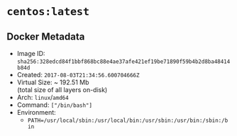 # `centos:latest`

## Docker Metadata

- Image ID: `sha256:328edcd84f1bbf868bc88e4ae37afe421ef19be71890f59b4b2d8ba48414b84d`
- Created: `2017-08-03T21:34:56.600704666Z`
- Virtual Size: ~ 192.51 Mb  
  (total size of all layers on-disk)
- Arch: `linux`/`amd64`
- Command: `["/bin/bash"]`
- Environment:
  - `PATH=/usr/local/sbin:/usr/local/bin:/usr/sbin:/usr/bin:/sbin:/bin`
